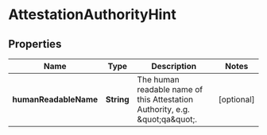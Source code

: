 
# AttestationAuthorityHint

## Properties
Name | Type | Description | Notes
------------ | ------------- | ------------- | -------------
**humanReadableName** | **String** | The human readable name of this Attestation Authority, e.g. \&quot;qa\&quot;. |  [optional]



